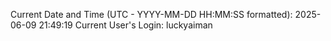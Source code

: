 Current Date and Time (UTC - YYYY-MM-DD HH:MM:SS formatted): 2025-06-09 21:49:19
Current User's Login: luckyaiman
